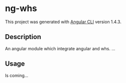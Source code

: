 # ng-whs

This project was generated with [Angular CLI](https://github.com/angular/angular-cli) version 1.4.3.

## Description

An angular module which integrate angular and whs.
...

## Usage

Is coming...
